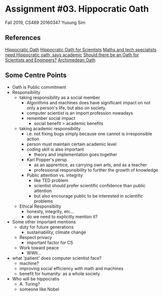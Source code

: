 Assignment #03. Hippocratic Oath
===

Fall 2019, CS489
20160347 Yusung Sim

References
---

[Hippocratic Oath](https://en.wikipedia.org/wiki/Hippocratic_Oath)
[Hippocratic Oath for Scientists](https://en.wikipedia.org/wiki/Hippocratic_Oath_for_scientists)
[Maths and tech specialists need Hippocratic oath, says academic](https://www.theguardian.com/science/2019/aug/16/mathematicians-need-doctor-style-hippocratic-oath-says-academic-hannah-fry?CMP=Share_iOSApp_Other)
[Should there be an Oath for Scientists and Engineers?](https://www.aaas.org/programs/scientific-responsibility-human-rights-law/should-there-be-oath-scientists-and-engineers)
[Archimedean Oath](https://en.wikipedia.org/wiki/Archimedean_Oath)

Some Centre Points
---

- Oath is Public commitment
- Responsibility
  - taking responsibility as a social member
    - Algorithms and machines does have significant impact on not only a person's life, but also on society.
    - computer scientist is an import profession nowadays
    - remember social impact
      - social benefit > academic benefits
  - taking academic responsibility
    - i.e. not fixing bugs simply because one cannot is irresponsible action
    - person must maintain certain academic level
    - coding skill is also important
      - theory and implementation goes together
    - Karl Popper's persp
      - as an apprentice, as carrying own arts, and as a teacher
      - professional responsibility to further the growth of knowledge
    - Public attention vs. integrity
      - like TED problem
      - scientist should prefer scientific confidence than public attention
      - but also encourage public to be interested in scientific problems
  - Ethical Responsibilty
    - honesty, integrity, etc...
    - do we need to explicitly mention it?
- Some other important mentions
  - duty for future generations
    - sustainability, climate change
  - Respect privacy
    - important factor for CS
  - Work toward peace
    - WWII...
- what 'patient' does computer scientist face?
  - machine?
  - improving social efficiency with math and machines
  - benefit for humanity: as a whole society
- Who will be hippocratis
  - A. Turing?
  - someone like Nobel
